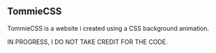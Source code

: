 ## TommieCSS

TommieCSS is a website i created using a CSS background animation.

IN PROGRESS, I DO NOT TAKE CREDIT FOR THE CODE. 